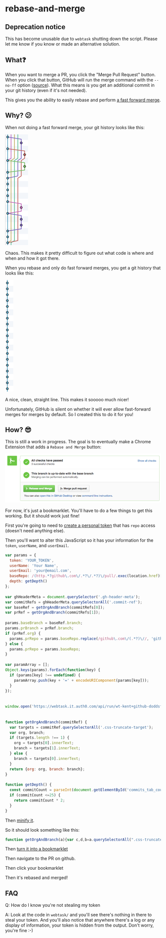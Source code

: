 # rebase-and-merge

## Deprecation notice

This has become unusable due to `webtask` shutting down the script. Please let me know if you know or made an alternative solution.

## What❓

When you want to merge a PR, you click the "Merge Pull Request" button. When you click that button, GitHub will run the merge command with the `--no-ff` option
([source](https://help.github.com/articles/merging-a-pull-request/)). What this means is you get an additional commit in your git history (even if it's not needed).

This gives you the ability to easily rebase and perform [a fast forward merge](http://ariya.ofilabs.com/2013/09/fast-forward-git-merge.html).

## Why? 😕

When not doing a fast forward merge, your git history looks like this:

![bad-history](other/bad-history.png)

Chaos. This makes it pretty difficult to figure out what code is where and when and how it got there.

When you rebase and only do fast forward merges, you get a git history that looks like this:

![clean-history](other/clean-history.png)

A nice, clean, straight line. This makes it sooooo much nicer!

Unfortunately, GitHub is silent on whether it will ever allow fast-forward merges for merges by default. So I created this to do it for you!

## How? 😎

This is still a work in progress. The goal is to eventually make a Chrome Extension that adds a `Rebase and Merge`
button:

![rebase-and-merge](other/rebase-and-merge.png)

For now, it's just a bookmarklet. You'll have to do a few things to get this working. But it should work just fine!

First you're going to need to [create a personal token](https://help.github.com/articles/creating-an-access-token-for-command-line-use/) that has `repo` access (doesn't need anything else).

Then you'll want to alter this JavaScript so it has your information for the `token`, `userName`, and `userEmail`.

```javascript
var params = {
  token: 'YOUR_TOKEN',
  userName: 'Your Name',
  userEmail: 'your@email.com',
  baseRepo: /(http.*?github\.com\/.*?\/.*?)\/pull/.exec(location.href)[1],
  depth: getDepth()
};

var ghHeaderMeta = document.querySelector('.gh-header-meta');
var commitRefs = ghHeaderMeta.querySelectorAll('.commit-ref');
var baseRef = getOrgAndBranch(commitRefs[0]);
var prRef = getOrgAndBranch(commitRefs[1]);

params.baseBranch = baseRef.branch;
params.prBranch = prRef.branch;
if (prRef.org) {
  params.prRepo = params.baseRepo.replace(/github\.com\/(.*?)\//, 'github.com/' + prRef.org + '/')
} else {
  params.prRepo = params.baseRepo;
}

var paramArray = [];
Object.keys(params).forEach(function(key) {
  if (params[key] !== undefined) {
    paramArray.push(key + '=' + encodeURIComponent(params[key]));
  }
});


window.open('https://webtask.it.auth0.com/api/run/wt-kent+github-doddsfamily_us-0/rebase-and-merge?webtask_no_cache=1&' + paramArray.join('&'), '_blank');


function getOrgAndBranch(commitRef) {
  var targets = commitRef.querySelectorAll('.css-truncate-target');
  var org, branch;
  if (targets.length !== 1) {
    org = targets[0].innerText;
    branch = targets[1].innerText;
  } else {
    branch = targets[0].innerText;
  }
  return {org: org, branch: branch};
}

function getDepth() {
  const commitCount = parseInt(document.getElementById('commits_tab_counter').textContent.trim());
  if (commitCount <=25) {
    return commitCount * 2;
  }
}
```

Then [minify it](https://marijnhaverbeke.nl/uglifyjs).

So it should look something like this:

```javascript
function getOrgAndBranch(a){var c,d,b=a.querySelectorAll(".css-truncate-target");return 1!==b.length?(c=b[0].innerText,d=b[1].innerText):d=b[0].innerText,{org:c,branch:d}}var params={token:"YOUR_TOKEN",userName:"Your Name",userEmail:"your@email.com",baseRepo:/(http.*?github\.com\/.*?\/.*?)\/pull/.exec(location.href)[1]},ghHeaderMeta=document.querySelector(".gh-header-meta"),commitRefs=ghHeaderMeta.querySelectorAll(".commit-ref"),baseRef=getOrgAndBranch(commitRefs[0]),prRef=getOrgAndBranch(commitRefs[1]);params.baseBranch=baseRef.branch,params.prBranch=prRef.branch,prRef.org?params.prRepo=params.baseRepo.replace(/github\.com\/(.*?)\//,"github.com/"+prRef.org+"/"):params.prRepo=params.baseRepo;var paramArray=[];Object.keys(params).forEach(function(a){paramArray.push(a+"="+encodeURIComponent(params[a]))}),window.open("https://webtask.it.auth0.com/api/run/wt-kent+github-doddsfamily_us-0/rebase-and-merge?webtask_no_cache=1&"+paramArray.join("&"),"_blank");
```

Then [turn it into a bookmarklet](http://mrcoles.com/bookmarklet/)

Then navigate to the PR on github.

Then click your bookmarklet

Then it's rebased and merged!


## FAQ

Q: How do I know you're not stealing my token

A: Look at the code in `webtask/` and you'll see there's nothing in there to steal your token. And you'll also notice
that anywhere there's a log or any display of information, your token is hidden from the output. Don't worry, you're
fine :-)


